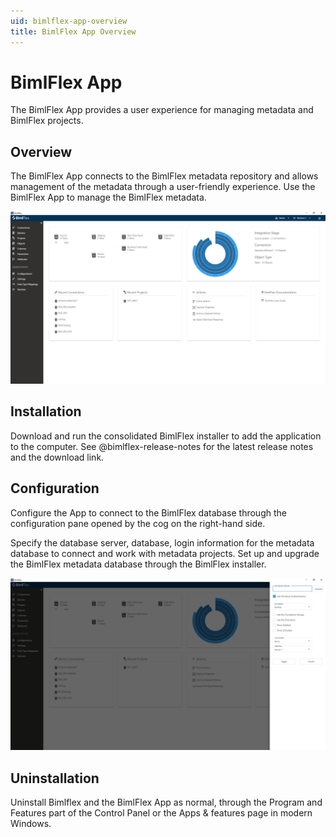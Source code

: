 ```yaml
---
uid: bimlflex-app-overview
title: BimlFlex App Overview
---
```

# BimlFlex App

The BimlFlex App provides a user experience for managing metadata and BimlFlex projects.

## Overview

The BimlFlex App connects to the BimlFlex metadata repository and allows management of the metadata through a user-friendly experience. Use the BimlFlex App to manage the BimlFlex metadata.

![BimlFlex App UI -center -50%](../user-guide/images/bimlflex-ss-app-startscreen.png)

## Installation

Download and run the consolidated BimlFlex installer to add the application to the computer. See @bimlflex-release-notes for the latest release notes and the download link.

## Configuration

Configure the App to connect to the BimlFlex database through the configuration pane opened by the cog on the right-hand side.

Specify the database server, database, login information for the metadata database to connect and work with metadata projects. Set up and upgrade the BimlFlex metadata database through the BimlFlex installer.

![BimlFlex App Configuration -center -50%](../user-guide/images/bimlflex-ss-app-configure-connection.png)

## Uninstallation

Uninstall Bimlflex and the BimlFlex App as normal, through the Program and Features part of the Control Panel or the Apps & features page in modern Windows.
